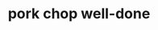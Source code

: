 ---
layout: guide
title: pork chop well-done
type: pork
food: chop
doneness: well-done
temp_c: 70
temp_f: 158
minimum: 1
best: 1
maximum: 1.5
---